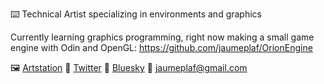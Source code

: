 ⌨️ Technical Artist specializing in environments and graphics

Currently learning graphics programming, right now making a small game engine with Odin and OpenGL: https://github.com/jaumeplaf/OrionEngine

🖼 [Artstation](https://www.artstation.com/jaumeplaferriol)
🐤 [Twitter](https://x.com/Jaume_p_f)
🦋 [Bluesky](https://bsky.app/profile/jaumeplaf.bsky.social)
📧 jaumeplaf@gmail.com
<!---
jaumeplaf/jaumeplaf is a ✨ special ✨ repository because its `README.md` (this file) appears on your GitHub profile.
You can click the Preview link to take a look at your changes.
--->
